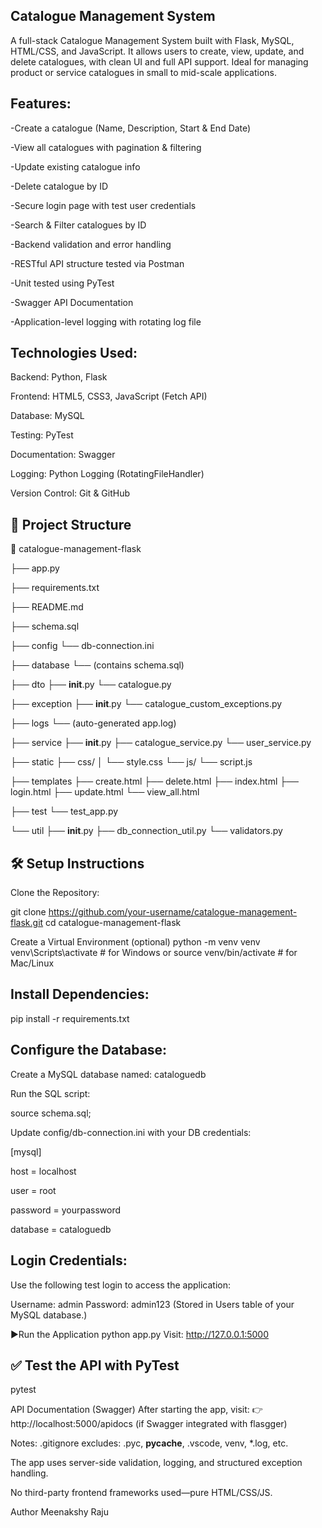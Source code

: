 ## Catalogue Management System
A full-stack Catalogue Management System built with Flask, MySQL, HTML/CSS, and JavaScript.
It allows users to create, view, update, and delete catalogues, with clean UI and full API support.
Ideal for managing product or service catalogues in small to mid-scale applications.

 ## Features:
-Create a catalogue (Name, Description, Start & End Date)

-View all catalogues with pagination & filtering

-Update existing catalogue info

-Delete catalogue by ID

-Secure login page with test user credentials

-Search & Filter catalogues by ID

-Backend validation and error handling

-RESTful API structure tested via Postman

-Unit tested using PyTest

-Swagger API Documentation

-Application-level logging with rotating log file


## Technologies Used:
Backend: Python, Flask

Frontend: HTML5, CSS3, JavaScript (Fetch API)

Database: MySQL

Testing: PyTest

Documentation: Swagger

Logging: Python Logging (RotatingFileHandler)

Version Control: Git & GitHub

## 📁 Project Structure

📁 catalogue-management-flask

├── app.py

├── requirements.txt

├── README.md

├── schema.sql

├── config
    └── db-connection.ini


├── database
    └── (contains schema.sql)


├── dto
    ├── __init__.py
    └── catalogue.py


├── exception
    ├── __init__.py
    └── catalogue_custom_exceptions.py


├── logs
    └── (auto-generated app.log)


├── service
    ├── __init__.py
    ├── catalogue_service.py
    └── user_service.py


├── static
  ├── css/
  │   └── style.css
  └── js/
       └── script.js


├── templates
    ├── create.html
    ├── delete.html
    ├── index.html
    ├── login.html
    ├── update.html
    └── view_all.html


├── test
    └── test_app.py


└── util
    ├── __init__.py
    ├── db_connection_util.py
    └── validators.py
    



## 🛠 Setup Instructions
Clone the Repository:

git clone https://github.com/your-username/catalogue-management-flask.git
cd catalogue-management-flask

 Create a Virtual Environment (optional)
python -m venv venv
venv\Scripts\activate    # for Windows
 or
source venv/bin/activate # for Mac/Linux

## Install Dependencies:
pip install -r requirements.txt

## Configure the Database:
Create a MySQL database named: cataloguedb

Run the SQL script:

source schema.sql;

Update config/db-connection.ini with your DB credentials:

[mysql]

host = localhost

user = root

password = yourpassword

database = cataloguedb


 ## Login Credentials:
Use the following test login to access the application:

Username: admin
Password: admin123
(Stored in Users table of your MySQL database.)

▶Run the Application
python app.py
Visit: http://127.0.0.1:5000

## ✅ Test the API with PyTest
pytest

 API Documentation (Swagger)
After starting the app, visit:
👉 http://localhost:5000/apidocs (if Swagger integrated with flasgger)

 Notes:
.gitignore excludes: .pyc, __pycache__, .vscode, venv, *.log, etc.

The app uses server-side validation, logging, and structured exception handling.

No third-party frontend frameworks used—pure HTML/CSS/JS.

Author
Meenakshy Raju
























 











